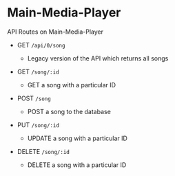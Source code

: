 # Main-Media-Player


API Routes on Main-Media-Player

- GET `/api/0/song`
    - Legacy version of the API which returns all songs 

- GET `/song/:id`
    - GET a song with a particular ID
    
- POST `/song`
    - POST a song to the database

- PUT `/song/:id`
    - UPDATE a song with a particular ID

- DELETE `/song/:id`
    - DELETE a song with a particular ID